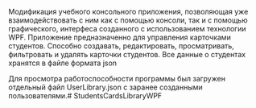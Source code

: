 Модификация учебного консольного приложения, позволяющая уже взаимодействовать с ним
как с помощью консоли, так и с помощью графического, интерфеса созданного с использованием
технологии WPF.
Приложение предназначенно для управления карточками студентов.
Способно создавать, редактировать, просматривать, фильтровать и удалять карточки студентов.
Все данные о студентах хранятся в файле формата json

Для просмотра работоспособности программы был загружен отдельный файл UserLibrary.json
с заранее созданными пользователями.# StudentsCardsLibraryWPF
